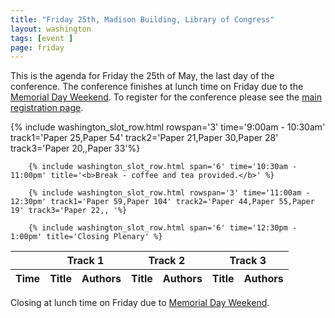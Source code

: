 ```yaml
---
title: "Friday 25th, Madison Building, Library of Congress"
layout: washington
tags: [event ]
page: friday
---
```


This is the agenda for Friday the 25th of May, the last day of the conference. The conference finishes at lunch time on Friday due to the [Memorial Day Weekend][memorial]. To register for the conference please see the [main registration page][washington-registration].

<table class="api-table">
  <thead>
    <tr>
      <th></th>
      <th colspan="2">Track 1</th>
      <th colspan="2">Track 2</th>
      <th colspan="2">Track 3</th>
     </tr>
    <tr>
      <th>Time</th>
      <th>Title</th>
      <th>Authors</th>
      <th>Title</th>
      <th>Authors</th>
      <th>Title</th>
      <th>Authors</th>
    </tr>
  </thead>
  <tbody>
        {% include washington_slot_row.html rowspan='3' time='9:00am - 10:30am' track1='Paper 25,Paper 54' track2='Paper 21,Paper 30,Paper 28' track3='Paper 20,,Paper 33'%}

        {% include washington_slot_row.html span='6' time='10:30am - 11:00pm' title='<b>Break - coffee and tea provided.</b>' %}

        {% include washington_slot_row.html rowspan='3' time='11:00am - 12:30pm' track1='Paper 59,Paper 104' track2='Paper 44,Paper 55,Paper 19' track3='Paper 22,, '%}

        {% include washington_slot_row.html span='6' time='12:30pm - 1:00pm' title='Closing Plenary' %}
  </tbody>
</table>

Closing at lunch time on Friday due to [Memorial Day Weekend][memorial].

[memorial]: https://en.wikipedia.org/wiki/Memorial_Day
[washington-registration]: https://www.eventbrite.com/e/2018-iiif-conference-in-washington-tickets-44377905510
